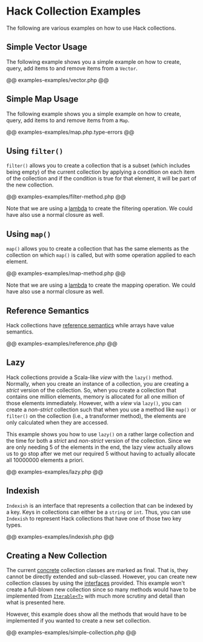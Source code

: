 # Hack Collection Examples

The following are various examples on how to use Hack collections.

## Simple Vector Usage

The following example shows you a simple example on how to create, query, add items to and remove items from a `Vector`.

@@ examples-examples/vector.php @@

## Simple Map Usage

The following example shows you a simple example on how to create, query, add items to and remove items from a `Map`.

@@ examples-examples/map.php.type-errors @@

## Using `filter()`

`filter()` allows you to create a collection that is a subset (which includes being empty) of the current collection by applying a condition on each item of the collection and if the condition is true for that element, it will be part of the new collection.

@@ examples-examples/filter-method.php @@

Note that we are using a [lambda](../../lambdas/introduction.md) to create the filtering operation. We could have also use a normal closure as well.

## Using `map()`

`map()` allows you to create a collection that has the same elements as the collection on which `map()` is called, but with some operation applied to 
each element.

@@ examples-examples/map-method.php @@

Note that we are using a [lambda](../../lambdas/introduction.md) to create the mapping operation. We could have also use a normal closure as well.

## Reference Semantics

Hack collections have [reference semantics](./semantics.md#reference-semantics) while arrays have value semantics.

@@ examples-examples/reference.php @@

## Lazy

Hack collections provide a Scala-like *view* with the `lazy()` method. Normally, when you create an instance of a collection, you are creating a *strict* version of the collection. So, when you create a collection that contains one million elements, memory is allocated for all one million of those elements immediately. However, with a *view* via `lazy()`, you can create a *non-strict* collection such that when you use a method like `map()` or `filter()` on the collection (i.e., a transformer method), the elements are only calculated when they are accessed.

This example shows you how to use `lazy()` on a rather large collection and the time for both a *strict* and *non-strict* version of the collection. Since we are only needing 5 of the elements in the end, the lazy view actually allows us to go stop after we met our required 5 without having to actually allocate all 10000000 elements a priori.

@@ examples-examples/lazy.php @@

## Indexish

`Indexish` is an interface that represents a collection that can be indexed by a key. Keys in collections can either be a `string` or `int`. Thus, you can use `Indexish` to represent Hack collections that have one of those two key types.

@@ examples-examples/indexish.php @@

## Creating a New Collection

The current [concrete](./04-classes.md) collection classes are marked as final. That is, they cannot be directly extended and sub-classed. However, you can create new collection classes by using the [interfaces](./03-interfaces.md) provided. This example won't create a full-blown new collection since so many methods would have to be implemented from [`Iterable<T>`](./semantics.md#core-interfaces) with much more scrutiny and detail than what is presented here.

However, this example does show all the methods that would have to be implemented if you wanted to create a new set collection.

@@ examples-examples/simple-collection.php @@
